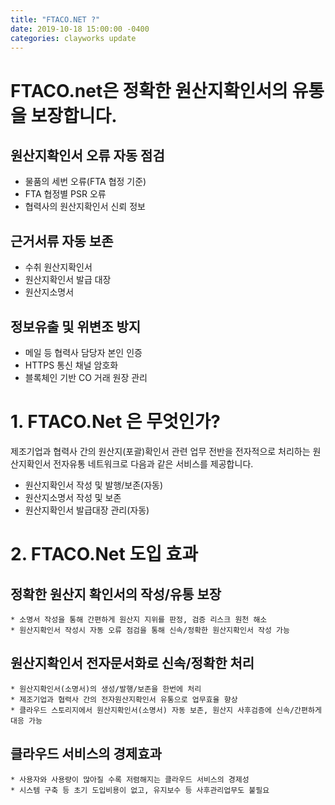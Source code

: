 ```yaml
---
title: "FTACO.NET ?"
date: 2019-10-18 15:00:00 -0400
categories: clayworks update
---
```



# FTACO.net은 정확한 원산지확인서의 유통을 보장합니다.
 
## 원산지확인서 오류 자동 점검
* 물품의 세번 오류(FTA 협정 기준)
* FTA 협정별 PSR 오류 
* 협력사의 원산지확인서 신뢰 정보

## 근거서류 자동 보존  
* 수취 원산지확인서
* 원산지확인서 발급 대장
* 원산지소명서

## 정보유출 및 위변조 방지
* 메일 등 협력사 담당자 본인 인증
* HTTPS 통신 채널 암호화
* 블록체인 기반 CO 거래 원장 관리

 

# 1. FTACO.Net 은 무엇인가?
   제조기업과 협력사 간의 원산지(포괄)확인서 관련 업무 전반을 전자적으로 처리하는 원산지확인서 전자유통 네트워크로 다음과 같은 서비스를 제공합니다.
* 원산지확인서 작성 및 발행/보존(자동)
* 원산지소명서 작성 및 보존 
* 원산지확인서 발급대장 관리(자동)

# 2. FTACO.Net 도입 효과  
  ## 정확한 원산지 확인서의 작성/유통 보장
    * 소명서 작성을 통해 간편하게 원산지 지위를 판정, 검증 리스크 원천 해소
    * 원산지확인서 작성시 자동 오류 점검을 통해 신속/정확한 원산지확인서 작성 가능
  ## 원산지확인서 전자문서화로 신속/정확한 처리
    * 원산지확인서(소명서)의 생성/발행/보존을 한번에 처리 
    * 제조기업과 협력사 간의 전자원산지확인서 유통으로 업무효율 향상
    * 클라우드 스토리지에서 원산지확인서(소명서) 자동 보존, 원산지 사후검증에 신속/간편하게 대응 가능
  ## 클라우드 서비스의 경제효과
    * 사용자와 사용량이 많아질 수록 저렴해지는 클라우드 서비스의 경제성
    * 시스템 구축 등 초기 도입비용이 없고, 유지보수 등 사후관리업무도 불필요 
